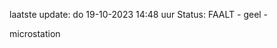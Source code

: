 laatste update: 
do 19-10-2023 14:48   uur 
Status: FAALT - geel - 
<div class="service Y">microstation</div>
